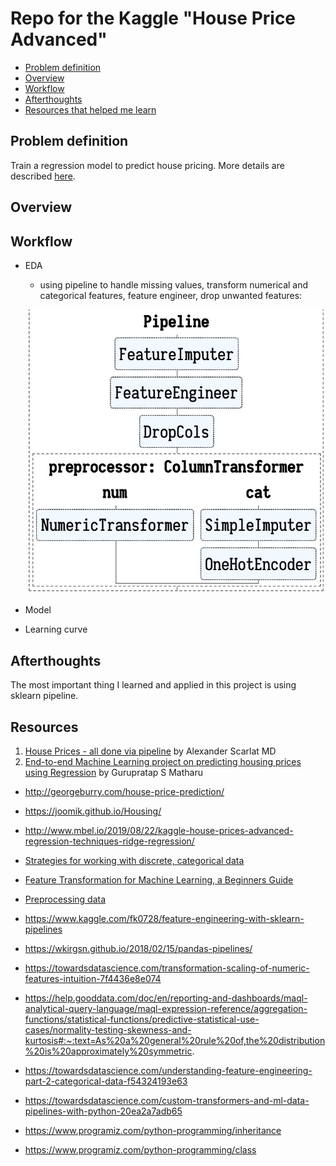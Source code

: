 # Repo for the Kaggle "House Price Advanced"

- [Problem definition](#0)
- [Overview](#1)
- [Workflow](#2)
- [Afterthoughts](#3)
- [Resources that helped me learn](#4)

## Problem definition <a id="0"></a>
Train a regression model to predict house pricing. More details are described [here](https://www.kaggle.com/c/house-prices-advanced-regression-techniques/overview).

## Overview <a id="1"></a>

## Workflow <a id="2"></a>
- EDA
  - using pipeline to handle missing values, transform numerical and categorical features, feature engineer, drop unwanted features:
  
  ![](https://github.com/zhangyang2017/kaggle_HousePrices_Advanced/blob/master/figures/preprocessing.jpg)
- Model
- Learning curve

## Afterthoughts <a id="3"></a>
The most important thing I learned and applied in this project is using sklearn pipeline.

## Resources <a id="4"></a>

1. [House Prices - all done via pipeline](https://www.kaggle.com/drscarlat/house-prices-all-done-via-pipeline/log) by Alexander Scarlat MD
2. [End-to-end Machine Learning project on predicting housing prices using Regression](https://medium.com/@gurupratap.matharu/end-to-end-machine-learning-project-on-predicting-housing-prices-using-regression-7ab7832840ab) by Gurupratap S Matharu
- http://georgeburry.com/house-price-prediction/
- https://joomik.github.io/Housing/
- http://www.mbel.io/2019/08/22/kaggle-house-prices-advanced-regression-techniques-ridge-regression/
- [Strategies for working with discrete, categorical data](https://towardsdatascience.com/understanding-feature-engineering-part-2-categorical-data-f54324193e63)
- [Feature Transformation for Machine Learning, a Beginners Guide](https://medium.com/vickdata/four-feature-types-and-how-to-transform-them-for-machine-learning-8693e1c24e80)
- [Preprocessing data](https://scikit-learn.org/stable/modules/preprocessing.html)
- https://www.kaggle.com/fk0728/feature-engineering-with-sklearn-pipelines
- https://wkirgsn.github.io/2018/02/15/pandas-pipelines/
- https://towardsdatascience.com/transformation-scaling-of-numeric-features-intuition-7f4436e8e074
- https://help.gooddata.com/doc/en/reporting-and-dashboards/maql-analytical-query-language/maql-expression-reference/aggregation-functions/statistical-functions/predictive-statistical-use-cases/normality-testing-skewness-and-kurtosis#:~:text=As%20a%20general%20rule%20of,the%20distribution%20is%20approximately%20symmetric.
- https://towardsdatascience.com/understanding-feature-engineering-part-2-categorical-data-f54324193e63
- https://towardsdatascience.com/custom-transformers-and-ml-data-pipelines-with-python-20ea2a7adb65



- https://www.programiz.com/python-programming/inheritance
- https://www.programiz.com/python-programming/class
